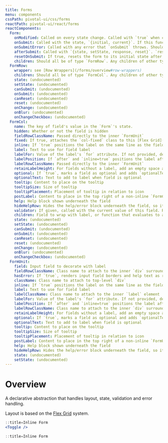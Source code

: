 ```yaml
---
title: Forms
menu: components
cssPath: pivotal-ui/css/forms
reactPath: pivotal-ui/react/forms
reactComponents:
  Form:
    onModified: Called on every state change. Called with `true` when current state is different from initial state. `false` when they are the same.
    onSubmit: Called with the state, `{initial, current}`. If this function is async, we will await it.
    onSubmitError: Called with any error that `onSubmit` throws. Should return object mapping from field `name` -> String.
    afterSubmit: Called with `{state, setState, response, reset}`. `response` is the return value of `onSubmit`.
    resetOnSubmit: If true, resets the form to its initial state after `onSubmit` succeeds.
    children: Should all be of type `FormRow`. Any children of other types will not be rendered.
  FormRow:
    wrapper: see [Row Wrappers](/forms/overview#row-wrappers)
    children: Should all be of type `FormCol`. Any children of other types will not be rendered.
    state: (undocumented)
    setState: (undocumented)
    canSubmit: (undocumented)
    onSubmit: (undocumented)
    canReset: (undocumented)
    reset: (undocumented)
    onChange: (undocumented)
    onBlur: (undocumented)
    onChangeCheckbox: (undocumented)
  FormCol:
    name: The key of field's value in the `Form`'s state.
    hidden: Whether or not the field is hidden
    fieldRowClassName: Passed directly to the inner `FormUnit`
    fixed: If true, attaches the `col-fixed` class to this [Flex Grid](/grids#flex-grids) column.
    inline: If `true` positions the label on the same line as the field.
    label: Text to use for field label
    labelFor: Value of the label's `for` attribute. If not provided, defaults to the field's `id`.
    labelPosition: If `after` and `inline=true` positions the label after the field.
    labelRowClassName: Passed directly to the inner `FormUnit`
    retainLabelHeight: For fields without a label, add an empty space above the field to preserve the space where the label would be.
    optional: If `true`, marks a field as optional and adds `optionalText` to label
    optionalText: Text to add to label when field is optional
    tooltip: Content to place on the tooltip
    tooltipSize: Size of tooltip
    tooltipPlacement: Placement of tooltip in relation to icon
    postLabel: Content to place in the top right of a non-inline `FormCol`, or a callback returning that content
    help: Help block shown underneath the field
    hideHelpRow: Hides the help/error block underneath the field, so it does not take up any space
    validator: If given, called with the current value of this field. Return truthy if the value is valid, or falsy otherwise.
    children: Field to wrap with label, or function that evaluates to a field. See [Dynamic FormCol Generation](#dynamic-formcol-generation)
    state: (undocumented)
    setState: (undocumented)
    canSubmit: (undocumented)
    onSubmit: (undocumented)
    canReset: (undocumented)
    reset: (undocumented)
    onChange: (undocumented)
    onBlur: (undocumented)
    onChangeCheckbox: (undocumented)
  FormUnit:
    field: Input field to decorate with label
    fieldRowClassName: Class name to attach to the inner `div` surrounding the field
    hasError: If `true`, renders input field borders and help text as red
    className: Class name to attach to top-level `div`
    inline: If `true` positions the label on the same line as the field.
    label: Text to use for field label
    labelClassName: Class name to attach to the inner `label` element
    labelFor: Value of the label's `for` attribute. If not provided, defaults to the field's `id`.
    labelPosition: If `after` and `inline=true` positions the label after the field.
    labelRowClassName: Class name to attach to the inner `div` surrounding the label
    retainLabelHeight: For fields without a label, add an empty space above the field to preserve the space where the label would be.
    optional: If `true`, marks a field as optional and adds `optionalText` to label
    optionalText: Text to add to label when field is optional
    tooltip: Content to place on the tooltip
    tooltipSize: Size of tooltip
    tooltipPlacement: Placement of tooltip in relation to icon
    postLabel: Content to place in the top right of a non-inline `FormUnit`, or a callback returning that content
    help: Help block shown underneath the field
    hideHelpRow: Hides the help/error block underneath the field, so it does not take up any space
    state: (undocumented)
    setState: (undocumented)
---
```


# Overview

A declarative abstraction that handles layout, state, validation and error handling.

Layout is based on the [Flex Grid](/grids) system.

```jsx
::title=Inline Form
<Toggle />
```

```jsx
::title=Inline Form
```